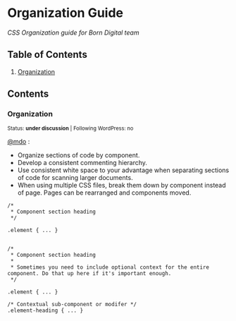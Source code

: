 # Organization Guide

*CSS Organization guide for Born Digital team*

## Table of Contents

  1. [Organization](#organization)

## Contents

### Organization

<sup>Status: **under discussion**   | Following WordPress: no</sup>

[@mdo](http://codeguide.co/#css-organization) :

<ul>
<li> Organize sections of code by component. </li>
<li> Develop a consistent commenting hierarchy. </li>
<li> Use consistent white space to your advantage when separating sections of code for scanning larger documents. </li>
<li> When using multiple CSS files, break them down by component instead of page. Pages can be rearranged and components moved. </li>
</ul>

```
/*
 * Component section heading
 */

.element { ... }


/*
 * Component section heading
 *
 * Sometimes you need to include optional context for the entire component. Do that up here if it's important enough.
 */

.element { ... }

/* Contextual sub-component or modifer */
.element-heading { ... }
```
